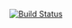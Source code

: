 
[![Build Status](http://100.26.249.210:8080/buildStatus/icon?job=deploy-helloworld)](http://100.26.249.210:8080/job/deploy-helloworld/)
